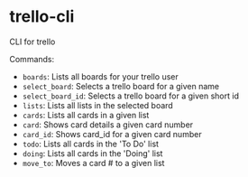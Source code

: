 # trello-cli
CLI for trello

Commands:

- `boards`: Lists all boards for your trello user
- `select_board`: Selects a trello board for a given name
- `select_board_id`: Selects a trello board for a given short id
- `lists`: Lists all lists in the selected board
- `cards`: Lists all cards in a given list
- `card`: Shows card details a given card number
- `card_id`: Shows card_id for a given card number
- `todo`: Lists all cards in the 'To Do' list
- `doing`: Lists all cards in the 'Doing' list
- `move_to`: Moves a card # to a given list
